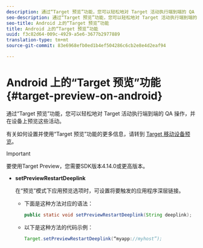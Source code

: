 ```yaml
---
description: 通过“Target 预览”功能，您可以轻松地对 Target 活动执行端到端的 QA 操作，并在设备上预览这些活动。
seo-description: 通过“Target 预览”功能，您可以轻松地对 Target 活动执行端到端的 QA 操作，并在设备上预览这些活动。
seo-title: Android 上的“Target 预览”功能
title: Android 上的“Target 预览”功能
uuid: f3c82d64-009c-4929-a5e6-3677b2977889
translation-type: tm+mt
source-git-commit: 83e6968efb0ed1b4ef504286c6cb2e8e4d2eaf94

---
```



# Android 上的“Target 预览”功能 {#target-preview-on-android}

通过“Target 预览”功能，您可以轻松地对 Target 活动执行端到端的 QA 操作，并在设备上预览这些活动。

有关如何设置并使用“Target 预览”功能的更多信息，请转到 [Target 移动设备预览](https://docs.adobe.com/content/help/en/target/using/implement-target/mobile-apps/target-mobile-preview.html)。

>[!IMPORTANT]
>
>要使用Target Preview，您需要SDK版本4.14.0或更高版本。

* **setPreviewRestartDeeplink**

   在“预览”模式下应用预览选项时，可设置将要触发的应用程序深层链接。

   * 下面是这种方法对应的语法：

      ```java
      public static void setPreviewRestartDeeplink(String deeplink);
      ```

   * 以下是这种方法的代码示例：

      ```java
      Target.setPreviewRestartDeeplink(“myapp://myhost”); 
      ```

